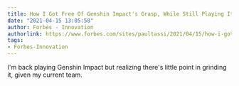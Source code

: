 ```yaml
---
title: How I Got Free Of Genshin Impact's Grasp, While Still Playing It
date: "2021-04-15 13:05:58"
author: Forbes - Innovation
authorlink: https://www.forbes.com/sites/paultassi/2021/04/15/how-i-got-free-of-genshin-impacts-grasp-while-still-playing-it/
tags:
- Forbes-Innovation
---
```

I'm back playing Genshin Impact but realizing there's little point in grinding it, given my current team.